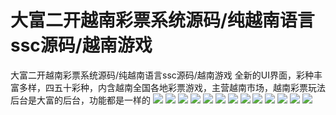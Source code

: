 # 大富二开越南彩票系统源码/纯越南语言ssc源码/越南游戏

大富二开越南彩票系统源码/纯越南语言ssc源码/越南游戏
全新的UI界面，彩种丰富多样，四五十彩种，内含越南全国各地彩票游戏，主营越南市场，越南彩票玩法
后台是大富的后台，功能都是一样的
[![](https://wukongymw.com/wp-content/uploads/2023/03/1680270576-b4f85120baf966d.png)](https://wukongymw.com/wp-content/uploads/2023/03/1680270576-b4f85120baf966d.png)
[![](https://wukongymw.com/wp-content/uploads/2023/03/1680270575-0e7fbff51a8ffe4.png)](https://wukongymw.com/wp-content/uploads/2023/03/1680270575-0e7fbff51a8ffe4.png)
[![](https://wukongymw.com/wp-content/uploads/2023/03/1680270573-a639edec69fd55f.png)](https://wukongymw.com/wp-content/uploads/2023/03/1680270573-a639edec69fd55f.png)
[![](https://wukongymw.com/wp-content/uploads/2023/03/1680270570-4a583d188c6b6d7.png)](https://wukongymw.com/wp-content/uploads/2023/03/1680270570-4a583d188c6b6d7.png)
[![](https://wukongymw.com/wp-content/uploads/2023/03/1680270568-131f8352a587dfc.png)](https://wukongymw.com/wp-content/uploads/2023/03/1680270568-131f8352a587dfc.png)
[![](https://wukongymw.com/wp-content/uploads/2023/03/1680270566-929e501095e3163.png)](https://wukongymw.com/wp-content/uploads/2023/03/1680270566-929e501095e3163.png)
[![](https://wukongymw.com/wp-content/uploads/2023/03/1680270565-736d46f6690d917.png)](https://wukongymw.com/wp-content/uploads/2023/03/1680270565-736d46f6690d917.png)
[![](https://wukongymw.com/wp-content/uploads/2023/03/1680270563-29c7e5bc4e3362b.png)](https://wukongymw.com/wp-content/uploads/2023/03/1680270563-29c7e5bc4e3362b.png)
[![](https://wukongymw.com/wp-content/uploads/2023/03/1680270562-f5dad09dc1f0b6d.png)](https://wukongymw.com/wp-content/uploads/2023/03/1680270562-f5dad09dc1f0b6d.png)
[![](https://wukongymw.com/wp-content/uploads/2023/03/1680270560-58134317de3e815.png)](https://wukongymw.com/wp-content/uploads/2023/03/1680270560-58134317de3e815.png)
[![](https://wukongymw.com/wp-content/uploads/2023/03/1680270559-86ed86a969107e3.png)](https://wukongymw.com/wp-content/uploads/2023/03/1680270559-86ed86a969107e3.png)
[![](https://wukongymw.com/wp-content/uploads/2023/03/1680270558-d03327a715900c0.png)](https://wukongymw.com/wp-content/uploads/2023/03/1680270558-d03327a715900c0.png)
[![](https://wukongymw.com/wp-content/uploads/2023/03/1680270556-55365ecdb72523b.png)](https://wukongymw.com/wp-content/uploads/2023/03/1680270556-55365ecdb72523b.png)